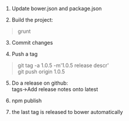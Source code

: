 1. Update bower.json and package.json

2. Build the project:
>grunt

3. Commit changes

4. Push a tag  
>git tag -a 1.0.5 -m'1.0.5 release descr'  
>git push origin 1.0.5

5. Do a release on github:  
tags->Add release notes onto latest

6. npm publish

7. the last tag is released to bower automatically
